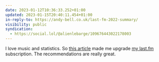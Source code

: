 ```yaml
---
date: 2023-01-12T10:36:33.252+01:00
updated: 2023-01-15T20:40:11.454+01:00
in-reply-to: https://andy-bell.co.uk/last-fm-2022-summary/
visibility: public
syndication:
  - https://social.lol/@alienlebarge/109676443022178003
---
```

I love music and statistics. So [this article](https://andy-bell.co.uk/last-fm-2022-summary/) made me upgrade [my last.fm](https://www.last.fm/fr/user/alienlebarge) subscription. The recommendations are really great.
